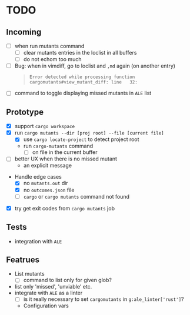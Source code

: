 # TODO

## Incoming

- [ ] when run mutants command
    - [ ] clear mutants entries in the loclist in all buffers
    - [ ] do not echom too much
- [ ] Bug: when in vimdiff, go to loclist and `,md` again (on another entry)
     > `Error detected while processing function cargomutants#view_mutant_diff: line   32:`
- [ ] command to toggle displaying missed mutants in `ALE` list

## Prototype

- [x] support `cargo workspace`
- [x] run `cargo mutants --dir [proj root] --file [current file]`
    - [x] use `cargo locate-project` to detect project root
    - run `cargo-mutants` command
        - [ ] on file in the current buffer
- [ ] better UX when there is no missed mutant
    - an explicit message
- Handle edge cases
    - [x] no `mutants.out` dir
    - [x] no `outcomes.json` file
    - [ ] `cargo` or `cargo mutants` command not found
- [x] try get exit codes from `cargo mutants` job

## Tests

- integration with `ALE`

## Featrues

- List mutants
    - [ ] command to list only for given glob?
- list only 'missed', 'unviable' etc.
- integrate with `ALE` as a linter
    - [ ] is it really necessary to set `cargomutants` in `g:ale_linter['rust']`?
    - Configuration vars
